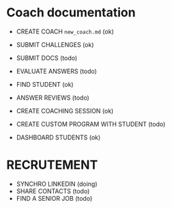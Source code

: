 # Coach documentation

- CREATE COACH `new_coach.md` (ok)
- SUBMIT CHALLENGES (ok)
- SUBMIT DOCS (todo)
- EVALUATE ANSWERS (todo)

- FIND STUDENT (ok)
- ANSWER REVIEWS (todo)
- CREATE COACHING SESSION (ok)
- CREATE CUSTOM PROGRAM WITH STUDENT (todo)

- DASHBOARD STUDENTS (ok)

# RECRUTEMENT
- SYNCHRO LINKEDIN (doing)
- SHARE CONTACTS (todo)
- FIND A SENIOR JOB (todo)
